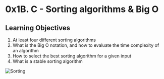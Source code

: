 # 0x1B. C - Sorting algorithms & Big O

## Learning Objectives

1. At least four different sorting algorithms  
2. What is the Big O notation, and how to evaluate the time complexity of an algorithm  
3. How to select the best sorting algorithm for a given input  
4. What is a stable sorting algorithm  

![Sorting](https://res.cloudinary.com/practicaldev/image/fetch/s--xKeH0hRG--/c_imagga_scale,f_auto,fl_progressive,h_420,q_auto,w_1000/https://dev-to-uploads.s3.amazonaws.com/uploads/articles/9pfu8q8hzr6ihvwzgapo.png)
